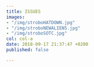 ```yaml
---
title: ISSUES
images:
- "/img/stroboHATDOWN.jpg"
- "/img/stroboNEWALIENS.jpg"
- "/img/stroboSOTC.jpg"
col: col-a
date: 2018-09-17 21:37:47 +0200
published: false

---
```

